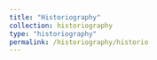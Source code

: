 ```yaml
---
title: "Historiography"
collection: historiography
type: "historiography"
permalink: /historiography/historio
---
```

